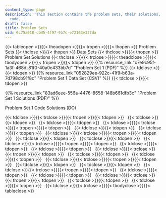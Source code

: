 ```yaml
---
content_type: page
description: 'This section contains the problem sets, their solutions, and accompanying
  code. '
draft: false
title: Problem Sets
uid: 6c75a918-cb45-4f97-9b7c-e72163e337da
---
```

{{< tableopen >}}{{< theadopen >}}{{< tropen >}}{{< thopen >}}
Problem Sets
{{< thclose >}}{{< thopen >}}
Data Sets
{{< thclose >}}{{< thopen >}}
Problem Set Solutions
{{< thclose >}}{{< trclose >}}{{< theadclose >}}{{< tbodyopen >}}{{< tropen >}}{{< tdopen >}}
{{% resource_link "c7e9c95f-1a3f-468d-81f0-40a0e433bb7d" "Problem Set 1 (PDF)" %}}
{{< tdclose >}}{{< tdopen >}}
{{% resource_link "052829ee-922c-41f9-b63a-7d798cb91f8c" "Problem Set 1 Data Set (CSV)" %}}
{{< tdclose >}}{{< tdopen >}}

{{% resource_link "83ad6eee-556a-4476-8658-148b661dfb3c" "Problem Set 1 Solutions (PDF)" %}}

Problem Set 1 Code Solutions (DO)

{{< tdclose >}}{{< trclose >}}{{< tropen >}}{{< tdopen >}}
 
{{< tdclose >}}{{< tdopen >}}
 
{{< tdclose >}}{{< tdopen >}}
 
{{< tdclose >}}{{< trclose >}}{{< tropen >}}{{< tdopen >}}
 
{{< tdclose >}}{{< tdopen >}}
 
{{< tdclose >}}{{< tdopen >}}
 
{{< tdclose >}}{{< trclose >}}{{< tropen >}}{{< tdopen >}}
 
{{< tdclose >}}{{< tdopen >}}
 
{{< tdclose >}}{{< tdopen >}}
 
{{< tdclose >}}{{< trclose >}}{{< tropen >}}{{< tdopen >}}
 
{{< tdclose >}}{{< tdopen >}}
 
{{< tdclose >}}{{< tdopen >}}
 
{{< tdclose >}}{{< trclose >}}{{< tropen >}}{{< tdopen >}}
 
{{< tdclose >}}{{< tdopen >}}
 
{{< tdclose >}}{{< tdopen >}}
 
{{< tdclose >}}{{< trclose >}}{{< tropen >}}{{< tdopen >}}
 
{{< tdclose >}}{{< tdopen >}}
 
{{< tdclose >}}{{< tdopen >}}
 
{{< tdclose >}}{{< trclose >}}{{< tropen >}}{{< tdopen >}}
 
{{< tdclose >}}{{< tdopen >}}
 
{{< tdclose >}}{{< tdopen >}}
 
{{< tdclose >}}{{< trclose >}}{{< tropen >}}{{< tdopen >}}
 
{{< tdclose >}}{{< tdopen >}}
 
{{< tdclose >}}{{< tdopen >}}
 
{{< tdclose >}}{{< trclose >}}{{< tbodyclose >}}{{< tableclose >}}